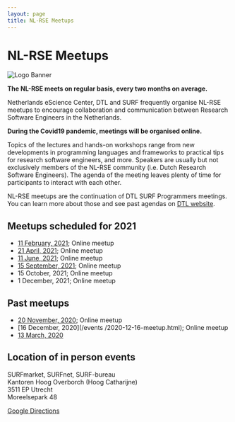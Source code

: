 ```yaml
---
layout: page
title: NL-RSE Meetups
---
```

# NL-RSE Meetups
![Logo Banner](/img/meetups/logo-banner.jpg)

**The NL-RSE meets on regular basis, every two months on average.**

Netherlands eScience Center, DTL and SURF frequently organise NL-RSE meetups to encourage
collaboration and communication between Research Software Engineers in the Netherlands.

**During the Covid19 pandemic, meetings will be organised online.**

Topics of the lectures and hands-on workshops range from new developments in programming languages
and frameworks to practical tips for research software engineers, and more.
Speakers are usually but not exclusively members of the NL-RSE community (i.e. Dutch Research Software Engineers). The agenda of the meeting leaves plenty of time for participants to interact with each other.

NL-RSE meetups are the continuation of DTL SURF Programmers meetings. You can learn more about those and see past agendas on [DTL website](https://www.dtls.nl/community/meetings/programmers-meetings/).

## Meetups scheduled for 2021
* [11 February, 2021](/events/2021-02-11-meetup.html); Online meetup
* [21 April, 2021](/events/2021-04-21-meetup.html); Online meetup
* [11 June, 2021](/events/2021-06-11-meetup.html); Online meetup
* [15 September, 2021](/events/2021-09-15-meetup.html); Online meetup
* 15 October, 2021; Online meetup
* 1 December, 2021; Online meetup

## Past meetups
* [20 November, 2020](/events/2020-11-20-meetup.html); Online meetup
* [16 December, 2020](/events /2020-12-16-meetup.html); Online meetup
* [13 March, 2020](/events/2020-03-13-meetup.html)

## Location of in person events

SURFmarket, SURFnet, SURF-bureau <br />
Kantoren Hoog Overborch (Hoog Catharijne) <br />
3511 EP Utrecht <br />
Moreelsepark 48 <br />

[Google Directions](https://www.google.com/maps/dir//Moreelsepark+48,+3511+EP+Utrecht/@52.0890566,5.1112767,17z/data=!4m17!1m7!3m6!1s0x47c66f5cf0744629:0xd26462bf1e621a9a!2sMoreelsepark+48,+3511+EP+Utrecht!3b1!8m2!3d52.0890566!4d5.1134654!4m8!1m0!1m5!1m1!1s0x47c66f5cf0744629:0xd26462bf1e621a9a!2m2!1d5.1134654!2d52.0890566!3e1)
